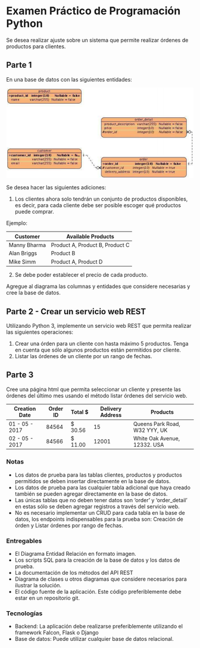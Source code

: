 # Examen Práctico de Programación Python

Se desea realizar ajuste sobre un sistema que permite realizar órdenes de productos para clientes.

## Parte 1

En una base de datos con las siguientes entidades:

![alt text](https://raw.githubusercontent.com/josdavidmo/beitech_test/develop/doc/initial_rem.png)

Se desea hacer las siguientes adiciones:

1. Los clientes ahora solo tendrán un conjunto de productos disponibles, es decir, para cada cliente debe ser posible escoger qué productos puede comprar.

Ejemplo:

| Customer | Available Products |
| ------------- | ------------- |
| Manny Bharma | Product A, Product B, Product C |
| Alan Briggs | Product B |
| Mike Simm | Product A, Product D |

2. Se debe poder establecer el precio de cada producto.

Agregue al diagrama las columnas y entidades que considere necesarias y cree la base de datos.

## Parte 2 - Crear un servicio web REST

Utilizando Python 3, implemente un servicio web REST que permita realizar las siguientes operaciones:

1. Crear una órden para un cliente con hasta máximo 5 productos. Tenga en cuenta que sólo algunos productos están permitidos por cliente.
2. Listar las órdenes de un cliente por un rango de fechas.

## Parte 3

Cree una página html que permita seleccionar un cliente y presente las órdenes del
último mes usando el método listar órdenes del servicio web.

| Creation Date | Order ID | Total $ | Delivery Address | Products |
| ------------- | ------------- | ------------- | ------------- | ------------- |
| 01 - 05 - 2017 | 84564 | $ 30.56 | 15 | Queens Park Road, W32 YYY, UK | 2 x Product A, 1 x Product B |
| 02 - 05 - 2017 | 84566 | $ 11.00 | 12001 | White Oak Avenue, 12332. USA | 1 x Product C |

### Notas

- Los datos de prueba para las tablas clientes, productos y productos permitidos se deben insertar directamente en la base de datos.
- Los datos de prueba para las cualquier tabla adicional que haya creado también se pueden agregar directamente en la base de datos.
- Las únicas tablas que no deben tener datos son ‘order’ y ‘order_detail’ en estas sólo se deben agregar registros a través del servicio web.
- No es necesario implementar un CRUD para cada tabla en la base de datos, los endpoints indispensables para la prueba son: Creación de órden y Listar órdenes por rango de fechas.


### Entregables

- El Diagrama Entidad Relación en formato imagen.
- Los scripts SQL para la creación de la base de datos y los datos de prueba.
- La documentación de los métodos del API REST
- Diagrama de clases u otros diagramas que considere necesarios para ilustrar la solución.
- El código fuente de la aplicación. Este código preferiblemente debe estar en un repositorio git.


### Tecnologías

- Backend: La aplicación debe realizarse preferiblemente utilizando el framework Falcon, Flask o Django
- Base de datos: Puede utilizar cualquier base de datos relacional.
